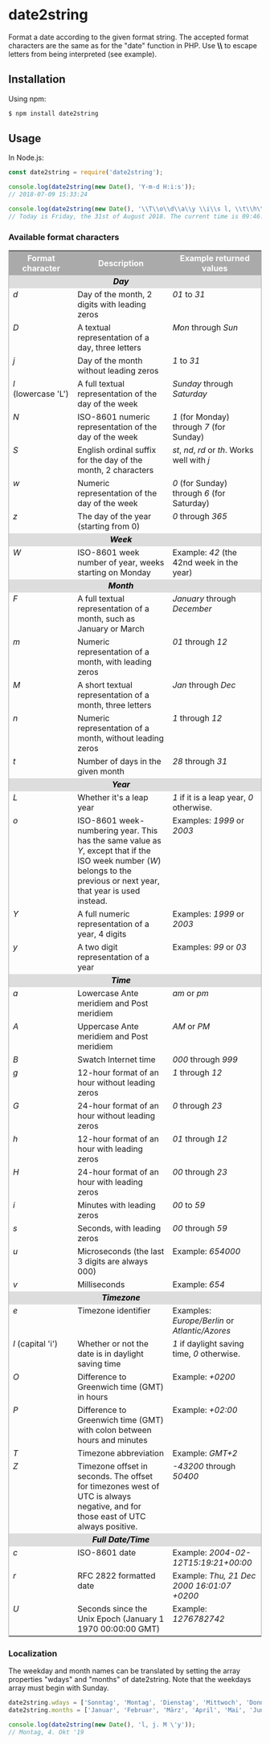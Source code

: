 # date2string

Format a date according to the given format string.
The accepted format characters are the same as for the "date" function in PHP.
Use **\\\\** to escape letters from being interpreted (see example).

## Installation

Using npm:

```sh
$ npm install date2string
```

## Usage

In Node.js:

```js
const date2string = require('date2string');

console.log(date2string(new Date(), 'Y-m-d H:i:s'));
// 2018-07-09 15:33:24

console.log(date2string(new Date(), '\\T\\o\\d\\a\\y \\i\\s l, \\t\\h\\e jS \\o\\f F Y. \\T\\h\\e \\c\\u\\r\\r\\e\\n\\t \\t\\i\\m\\e \\i\\s h:i:s A.'));
// Today is Friday, the 31st of August 2018. The current time is 09:46:02 PM.
```

### Available format characters

<table style="border: 1px solid #AAAAAA;">
<tr valign="middle" style="color: #FFFFFF; background-color: #AAAAAA;">
    <th>Format character</th>
    <th>Description</th>
    <th>Example returned values</th>
</tr>
<tr valign="top" style="background-color: #DDDDDD; color: #000000;">
    <td></td>
    <td align="center"><b><i>Day</i></b></td>
    <td></td>
</tr>
<tr valign="top">
    <td><i>d</i></td>
    <td>Day of the month, 2 digits with leading zeros</td>
    <td><i>01</i> to <i>31</i></td>
</tr>
<tr valign="top">
    <td><i>D</i></td>
    <td>A textual representation of a day, three letters</td>
    <td><i>Mon</i> through <i>Sun</i></td>
</tr>
<tr valign="top">
    <td><i>j</i></td>
    <td>Day of the month without leading zeros</td>
    <td><i>1</i> to <i>31</i></td>
</tr>
<tr valign="top">
    <td><i>l</i> (lowercase&nbsp;'L')</td>
    <td>A full textual representation of the day of the week</td>
    <td><i>Sunday</i> through <i>Saturday</i></td>
</tr>
<tr valign="top">
    <td><i>N</i></td>
    <td>ISO-8601 numeric representation of the day of the week</td>
    <td><i>1</i> (for Monday) through <i>7</i> (for Sunday)</td>
</tr>
<tr valign="top">
    <td><i>S</i></td>
    <td>English ordinal suffix for the day of the month, 2 characters</td>
    <td><i>st</i>, <i>nd</i>, <i>rd</i> or <i>th</i>. Works well with <i>j</i></td>
</tr>
<tr valign="top">
    <td><i>w</i></td>
    <td>Numeric representation of the day of the week</td>
    <td><i>0</i> (for Sunday) through <i>6</i> (for Saturday)</td>
</tr>
<tr valign="top">
    <td><i>z</i></td>
    <td>The day of the year (starting from 0)</td>
    <td><i>0</i> through <i>365</i></td>
</tr>
<tr valign="top" style="background-color: #DDDDDD; color: #000000;">
    <td></td>
    <td align="center"><b><i>Week</i></b></td>
    <td></td>
</tr>
<tr valign="top">
    <td><i>W</i></td>
    <td>ISO-8601 week number of year, weeks starting on Monday</td>
    <td>Example: <i>42</i> (the 42nd week in the year)</td>
</tr>
<tr valign="top" style="background-color: #DDDDDD; color: #000000;">
    <td></td>
    <td align="center"><b><i>Month</i></b></td>
    <td></td>
</tr>
<tr valign="top">
    <td><i>F</i></td>
    <td>A full textual representation of a month, such as January or March</td>
    <td><i>January</i> through <i>December</i></td>
</tr>
<tr valign="top">
    <td><i>m</i></td>
    <td>Numeric representation of a month, with leading zeros</td>
    <td><i>01</i> through <i>12</i></td>
</tr>
<tr valign="top">
    <td><i>M</i></td>
    <td>A short textual representation of a month, three letters</td>
    <td><i>Jan</i> through <i>Dec</i></td>
</tr>
<tr valign="top">
    <td><i>n</i></td>
    <td>Numeric representation of a month, without leading zeros</td>
    <td><i>1</i> through <i>12</i></td>
</tr>
<tr valign="top">
    <td><i>t</i></td>
    <td>Number of days in the given month</td>
    <td><i>28</i> through <i>31</i></td>
</tr>
<tr valign="top" style="background-color: #DDDDDD; color: #000000;">
    <td></td>
    <td align="center"><b><i>Year</i></b></td>
    <td></td>
</tr>
<tr valign="top">
    <td><i>L</i></td>
    <td>Whether it's a leap year</td>
    <td><i>1</i> if it is a leap year, <i>0</i> otherwise.</td>
</tr>
<tr valign="top">
    <td><i>o</i></td>
    <td>
        ISO-8601 week-numbering year. This has the same value as
        <i>Y</i>, except that if the ISO week number
        (<i>W</i>) belongs to the previous or next year, that year
        is used instead.
    </td>
    <td>Examples: <i>1999</i> or <i>2003</i></td>
</tr>
<tr valign="top">
    <td><i>Y</i></td>
    <td>A full numeric representation of a year, 4 digits</td>
    <td>Examples: <i>1999</i> or <i>2003</i></td>
</tr>
<tr valign="top">
    <td><i>y</i></td>
    <td>A two digit representation of a year</td>
    <td>Examples: <i>99</i> or <i>03</i></td>
</tr>
<tr valign="top" style="background-color: #DDDDDD; color: #000000;">
    <td></td>
    <td align="center"><b><i>Time</i></b></td>
    <td></td>
</tr>
<tr valign="top">
    <td><i>a</i></td>
    <td>Lowercase Ante meridiem and Post meridiem</td>
    <td><i>am</i> or <i>pm</i></td>
</tr>
<tr valign="top">
    <td><i>A</i></td>
    <td>Uppercase Ante meridiem and Post meridiem</td>
    <td><i>AM</i> or <i>PM</i></td>
</tr>
<tr valign="top">
    <td><i>B</i></td>
    <td>Swatch Internet time</td>
    <td><i>000</i> through <i>999</i></td>
</tr>
<tr valign="top">
    <td><i>g</i></td>
    <td>12-hour format of an hour without leading zeros</td>
    <td><i>1</i> through <i>12</i></td>
</tr>
<tr valign="top">
    <td><i>G</i></td>
    <td>24-hour format of an hour without leading zeros</td>
    <td><i>0</i> through <i>23</i></td>
</tr>
<tr valign="top">
    <td><i>h</i></td>
    <td>12-hour format of an hour with leading zeros</td>
    <td><i>01</i> through <i>12</i></td>
</tr>
<tr valign="top">
    <td><i>H</i></td>
    <td>24-hour format of an hour with leading zeros</td>
    <td><i>00</i> through <i>23</i></td>
</tr>
<tr valign="top">
    <td><i>i</i></td>
    <td>Minutes with leading zeros</td>
    <td><i>00</i> to <i>59</i></td>
</tr>
<tr valign="top">
    <td><i>s</i></td>
    <td>Seconds, with leading zeros</td>
    <td><i>00</i> through <i>59</i></td>
</tr>
<tr valign="top">
    <td><i>u</i></td>
    <td>Microseconds (the last 3 digits are always 000)</td>
    <td>Example: <i>654000</i></td>
</tr>
<tr valign="top">
    <td><i>v</i></td>
    <td>Milliseconds</td>
    <td>Example: <i>654</i></td>
</tr>
<tr valign="top" style="background-color: #DDDDDD; color: #000000;">
    <td></td>
    <td align="center"><b><i>Timezone</i></b></td>
    <td></td>
</tr>
<tr valign="top">
    <td><i>e</i></td>
    <td>Timezone identifier</td>
    <td>Examples: <i>Europe/Berlin</i> or <i>Atlantic/Azores</i></td>
</tr>
<tr valign="top">
    <td><i>I</i> (capital&nbsp;'i')</td>
    <td>Whether or not the date is in daylight saving time</td>
    <td><i>1</i> if daylight saving time, <i>0</i> otherwise.</td>
</tr>
<tr valign="top">
    <td><i>O</i></td>
    <td>Difference to Greenwich time (GMT) in hours</td>
    <td>Example: <i>+0200</i></td>
</tr>
<tr valign="top">
    <td><i>P</i></td>
    <td>Difference to Greenwich time (GMT) with colon between hours and minutes</td>
    <td>Example: <i>+02:00</i></td>
</tr>
<tr valign="top">
    <td><i>T</i></td>
    <td>Timezone abbreviation</td>
    <td>Example: <i>GMT+2</i></td>
</tr>
<tr valign="top">
    <td><i>Z</i></td>
    <td>
        Timezone offset in seconds. The offset for timezones west of UTC is always
        negative, and for those east of UTC always positive.
    </td>
    <td><i>-43200</i> through <i>50400</i></td>
</tr>
<tr valign="top" style="background-color: #DDDDDD; color: #000000;">
    <td></td>
    <td align="center"><b><i>Full Date/Time</i></b></td>
    <td></td>
</tr>
<tr valign="top">
    <td><i>c</i></td>
    <td>ISO-8601 date</td>
    <td>Example: <i>2004-02-12T15:19:21+00:00</i></td>
</tr>
<tr valign="top">
    <td><i>r</i></td>
    <td>RFC 2822 formatted date</td>
    <td>Example: <i>Thu, 21 Dec 2000 16:01:07 +0200</i></td>
</tr>
<tr valign="top">
    <td><i>U</i></td>
    <td>Seconds since the Unix Epoch (January 1 1970 00:00:00 GMT)</td>
    <td>Example: <i>1276782742</i></td>
</tr>
</table>
</div>

### Localization
The weekday and month names can be translated by setting the array properties "wdays" and "months" of date2string. Note that the weekdays array must begin with Sunday.
```js
date2string.wdays = ['Sonntag', 'Montag', 'Dienstag', 'Mittwoch', 'Donnerstag', 'Freitag', 'Samstag', 'Sonntag'];
date2string.months = ['Januar', 'Februar', 'März', 'April', 'Mai', 'Juni', 'Juli', 'August', 'September', 'Oktober', 'November', 'Dezember'];

console.log(date2string(new Date(), 'l, j. M \'y'));
// Montag, 4. Okt '19
```
